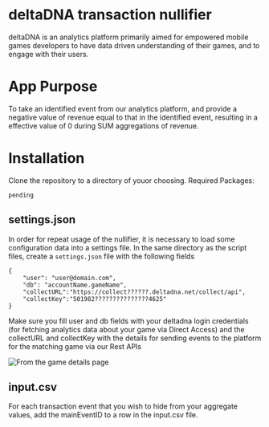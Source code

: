 # deltaDNA transaction nullifier

deltaDNA is an analytics platform primarily aimed for empowered mobile games developers to have data driven understanding of their games, and to engage with their users.

# App Purpose
To take an identified event from our analytics platform, and provide a negative value of revenue equal to that in the identified event, resulting in a effective value of 0 during SUM aggregations  of revenue.

# Installation 

Clone the repository to a directory of youor choosing.
Required Packages: 

`pending` 

## settings.json

In order for repeat usage of the nullifier, it is necessary to load some configuration data into a settings file.
In the same directory as the script files, create a `settings.json` file with the following fields
```
{
    "user": "user@domain.com",
    "db": "accountName.gameName", 
    "collectURL":"https://collect??????.deltadna.net/collect/api",
    "collectKey":"501982???????????????4625"
}
```

Make sure you fill user and db fields with your deltadna login credentials (for fetching analytics data about your game via Direct Access) and the collectURL and collectKey with the details for sending events to the platform for the matching game via our Rest APIs

![From the game details page](readme-settingsSource.png)

## input.csv

For each transaction event that you wish to hide from your aggregate values, add the mainEventID to a row in the input.csv file.



